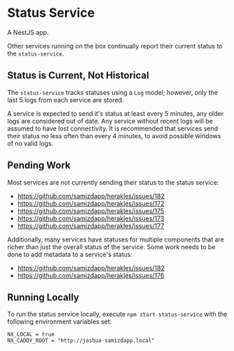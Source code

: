 # Status Service

A NestJS app.

Other services running on the box continually report their current status to
the `status-service`.

## Status is Current, Not Historical

The `status-service` tracks statuses using a `Log` model; however, only the
last 5 logs from each service are stored.

A service is expected to send it's status at least every 5 minutes, any older
logs are considered out of date. Any service without recent logs will be
assumed to have lost connectivity. It is recommended that services send their
status no less often than every 4 minutes, to avoid possible windows of no
valid logs.

## Pending Work

Most services are not currently sending their status to the status service:

-   https://github.com/samizdapp/herakles/issues/182
-   https://github.com/samizdapp/herakles/issues/172
-   https://github.com/samizdapp/herakles/issues/175
-   https://github.com/samizdapp/herakles/issues/173
-   https://github.com/samizdapp/herakles/issues/177

Additionally, many services have statuses for multiple components that are
richer than just the overall status of the service. Some work needs to be done
to add metadata to a service's status:

-   https://github.com/samizdapp/herakles/issues/182
-   https://github.com/samizdapp/herakles/issues/176

## Running Locally

To run the status service locally, execute `npm start status-service` with the
following environment variables set:

```
NX_LOCAL = true
NX_CADDY_ROOT = "http://joshua-samizdapp.local"
```
